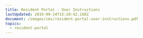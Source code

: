 ```yaml
---
title: Resident Portal - User Instructions
lastUpdated: 2019-09-24T15:20:42.168Z
document: /images/cms/resident-portal-user-instructions.pdf
topics:
  - resident-portal
---
```


